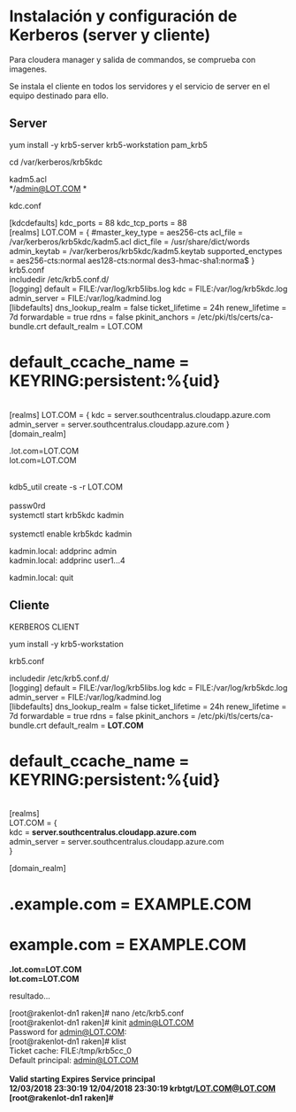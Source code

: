 # Instalación y configuración de Kerberos (server y cliente) <br>

Para cloudera manager y salida de commandos, se comprueba con imagenes.<br>

Se instala el cliente en todos los servidores y el servicio de server en el equipo destinado para ello.

## Server

yum install -y krb5-server krb5-workstation pam_krb5<br>


cd  /var/kerberos/krb5kdc<br>

 kadm5.acl<br>
*/admin@LOT.COM *<br>

kdc.conf<br>

[kdcdefaults]
 kdc_ports = 88
 kdc_tcp_ports = 88
<br>
[realms]
 LOT.COM = {
  #master_key_type = aes256-cts
  acl_file = /var/kerberos/krb5kdc/kadm5.acl
  dict_file = /usr/share/dict/words
  admin_keytab = /var/kerberos/krb5kdc/kadm5.keytab
  supported_enctypes = aes256-cts:normal aes128-cts:normal des3-hmac-sha1:norma$
 }
<br>
krb5.conf
<br>
includedir /etc/krb5.conf.d/
<br>
[logging]
 default = FILE:/var/log/krb5libs.log
 kdc = FILE:/var/log/krb5kdc.log
 admin_server = FILE:/var/log/kadmind.log
<br>
[libdefaults]
 dns_lookup_realm = false
 ticket_lifetime = 24h
 renew_lifetime = 7d
 forwardable = true
 rdns = false
 pkinit_anchors = /etc/pki/tls/certs/ca-bundle.crt
default_realm = LOT.COM
# default_ccache_name = KEYRING:persistent:%{uid}
<br>
[realms]
 LOT.COM = {
  kdc = server.southcentralus.cloudapp.azure.com
  admin_server = server.southcentralus.cloudapp.azure.com
 }
<br>
[domain_realm]<br>

.lot.com=LOT.COM<br>
lot.com=LOT.COM<br>
<br>



kdb5_util create -s -r LOT.COM<br>
<br>passw0rd
<br>
systemctl start krb5kdc kadmin<br>
<br>systemctl enable krb5kdc kadmin
<br>

kadmin.local: addprinc admin<br>
kadmin.local: addprinc user1...4<br>

kadmin.local: quit<br>
## Cliente

KERBEROS CLIENT<br>

yum install -y krb5-workstation<br>

krb5.conf<br>

 
includedir /etc/krb5.conf.d/
<br>
[logging]
 default = FILE:/var/log/krb5libs.log
 kdc = FILE:/var/log/krb5kdc.log
 admin_server = FILE:/var/log/kadmind.log
<br>
[libdefaults]
 dns_lookup_realm = false
 ticket_lifetime = 24h
 renew_lifetime = 7d
 forwardable = true
 rdns = false
 pkinit_anchors = /etc/pki/tls/certs/ca-bundle.crt
default_realm = <b>LOT.COM</b>
# default_ccache_name = KEYRING:persistent:%{uid}
<br>
[realms]<br>
 LOT.COM = {<br>
  kdc = <b>server.southcentralus.cloudapp.azure.com<br></b>
  admin_server = server.southcentralus.cloudapp.azure.com<br>
 }<br>

[domain_realm]<br>
# .example.com = EXAMPLE.COM
# example.com = EXAMPLE.COM<br><b>
.lot.com=LOT.COM<br>
lot.com=LOT.COM<br></b>

resultado...<br>

[root@rakenlot-dn1 raken]# nano /etc/krb5.conf<br>
[root@rakenlot-dn1 raken]# kinit admin@LOT.COM<br>
Password for admin@LOT.COM:<br>
[root@rakenlot-dn1 raken]# klist<br>
Ticket cache: FILE:/tmp/krb5cc_0<br>
Default principal: admin@LOT.COM<br>
<br><b>
Valid starting       Expires              Service principal<br>
12/03/2018 23:30:19  12/04/2018 23:30:19  krbtgt/LOT.COM@LOT.COM<br>
[root@rakenlot-dn1 raken]#</b>





